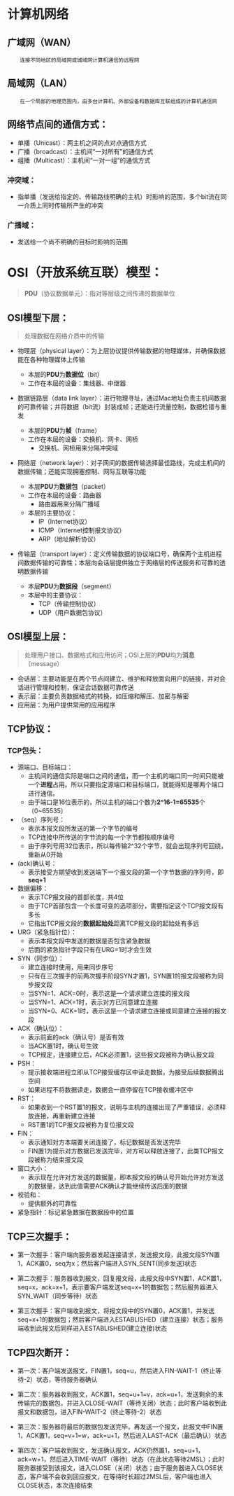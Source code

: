 
# 计算机网络
## 广域网（WAN）
```
    连接不同地区的局域网或城域网计算机通信的远程网
```
## 局域网（LAN）
```
    在一个局部的地理范围内，由多台计算机、外部设备和数据库互联组成的计算机通信网
```
## 网络节点间的通信方式：
+ 单播（Unicast）：两主机之间的点对点通信方式
+ 广播（broadcast）：主机间“一对所有”的通信方式
+ 组播（Multicast）：主机间“一对一组”的通信方式
### 冲突域：
+ 指单播（发送给指定的、传输路线明确的主机）时影响的范围，多个bit流在同一介质上同时传输所产生的冲突
### 广播域：
+ 发送给一个尚不明确的目标时影响的范围
# OSI（开放系统互联）模型：
>**PDU**（协议数据单元）：指对等层级之间传递的数据单位
## OSI模型下层：
>处理数据在网络介质中的传输
+ 物理层（physical layer）：为上层协议提供传输数据的物理媒体，并确保数据能在各种物理媒体上传输
    + 本层的**PDU**为**数据位**（bit）
    + 工作在本层的设备：集线器、中继器

+ 数据链路层（data link layer）：进行物理寻址，通过Mac地址负责主机间数据的可靠传输；并将数据（bit流）封装成帧；还能进行流量控制，数据检错与重发
    + 本层的**PDU**为**帧**（frame）
    + 工作在本层的设备：交换机、网卡、网桥
        + 交换机、网桥用来分隔冲突域

+ 网络层（network layer）：对子网间的数据传输选择最佳路线，完成主机间的数据传输；还能实现拥塞控制、网际互联等功能
    + 本层**PDU**为**数据包**（packet）
    + 工作在本层的设备：路由器
        + 路由器用来分隔广播域
    + 本层的主要协议：
        + IP（Internet协议）
        + ICMP（Internet控制报文协议）
        + ARP（地址解析协议）

+ 传输层（transport layer）：定义传输数据的协议端口号，确保两个主机进程间数据传输的可靠性；本层向会话层提供独立于网络层的传送服务和可靠的透明数据传输
    + 本层**PDU**为**数据段**（segment）
    + 本层中的主要协议：
        + TCP（传输控制协议）
        + UDP（用户数据包协议）

## OSI模型上层：
>处理用户接口、数据格式和应用访问；OSI上层的**PDU**均为**消息**（message）
+ 会话层：主要功能是在两个节点间建立、维护和释放面向用户的链接，并对会话进行管理和控制，保证会话数据可靠传送
+ 表示层：主要负责数据格式的转换，如压缩和解压、加密与解密
+ 应用层：为用户提供常用的应用程序
## TCP协议：
### TCP包头：
+ 源端口、目标端口：
    + 主机间的通信实际是端口之间的通信，而一个主机的端口同一时间只能被一个**进程**占用。所以只要指定源端口和目标端口，就能得知是哪两个端口进行通信。
    + 由于端口是16位表示的，所以主机的端口个数为**2^16-1=65535**个（0~65535）
+ （seq）序列号：
    + 表示本报文段所发送的第一个字节的编号
    + TCP连接中所传送的字节流的每一个字节都按顺序编号
    + 由于序列号用32位表示，所以每传输2^32个字节，就会出现序列号回绕，重新从0开始
+ (ack)确认号：
    + 表示接受方期望收到发送端下一个报文段的第一个字节数据的序列号，即**seq+1**
+ 数据偏移：
    + 表示TCP报文段的首部长度，共4位
    + 由于TCP首部包含一个长度可变的选项部分，需要指定这个TCP报文段有多长
    + 它指出TCP报文段的**数据起始处**距离TCP报文段的起始处有多远
+ URG（紧急指针位）：
    + 表示本报文段中发送的数据是否包含紧急数据
    + 后面的紧急指针字段只有在URG=1时才会生效
+ SYN（同步位）：
    + 建立连接时使用，用来同步序号
    + 只有在三次握手的前两次握手阶段SYN才置1，SYN置1的报文段被称为同步报文段
    + 当SYN=1、ACK=0时，表示这是一个请求建立连接的报文段
    + 当SYN=1、ACK=1时，表示对方已同意建立连接
    + 当SYN=0、ACK=1时，表示这是一个请求建立连接或同意建立连接的报文段
+ ACK（确认位）：
    + 表示前面的ack（确认号）是否有效
    + 当ACK置1时，确认号生效
    + TCP规定，连接建立后，ACK必须置1，这些报文段被称为确认报文段
+ PSH：
    + 提示接收端进程立即从TCP接受缓存区中读走数据，为接受后续数据腾出空间
    + 如果进程不将数据读走，数据会一直停留在TCP接收缓冲区中
+ RST：
    + 如果收到一个RST置1的报文，说明与主机的连接出现了严重错误，必须释放连接，再重新建立连接
    + RST置1的TCP报文段被称为复位报文段
+ FIN：
    + 表示通知对方本端要关闭连接了，标记数据是否发送完毕
    + FIN置1为提示对方数据已发送完毕，对方可以释放连接了，此类TCP报文段被称为结束报文段
+ 窗口大小：
    + 表示现在允许对方发送的数据量，即本报文段的确认号开始允许对方发送的数据量，达到此值需要ACK确认才能继续传送后面的数据
+ 校验和：
    + 提供额外的可靠性
+ 紧急指针：标记紧急数据在数据段中的位置
## TCP三次握手：
+ 第一次握手：客户端向服务器发起连接请求，发送报文段，此报文段SYN置1，ACK置0，seq为x；然后客户端进入SYN_SENT(同步发送)状态

+ 第二次握手：服务器收到报文，回复报文段，此报文段中SYN置1，ACK置1，seq=x，ack=x+1，表示要客户端发送seq=x+1的数据包；然后服务器进入SYN_WAIT（同步等待）状态

+ 第三次握手：客户端收到报文，将报文段中的SYN置0，ACK置1，并发送seq=x+1的数据包；然后客户端进入ESTABLISHED（建立连接）状态；服务端收到此报文后同样进入ESTABLISHED(建立连接)状态
## TCP四次断开：
+ 第一次：客户端发送报文，FIN置1，seq=u，然后进入FIN-WAIT-1（终止等待-2）状态，等待服务器确认

+ 第二次：服务器收到报文，ACK置1，seq=u+1=v，ack=u+1，发送剩余的未传输完的数据包，并进入CLOSE-WAIT（等待关闭）状态；此时客户端收到此报文和数据包，进入FIN-WAIT-2（终止等待-2）状态

+ 第三次：服务器将最后的数据包发送完毕，再发送一个报文，此报文中FIN置1，ACK置1，seq=v+1=w，ack=u+1，然后进入LAST-ACK（最后确认）状态

+ 第四次：客户端收到报文，发送确认报文，ACK仍然置1，seq=u+1，ack=w+1，然后进入TIME-WAIT（等待）状态（在此状态等待2MSL）；此时服务器接受到该报文，进入CLOSE（关闭）状态；由于服务器进入CLOSE状态，客户端不会收到回应报文，在等待时长超过2MSL后，客户端也进入CLOSE状态，本次连接结束

